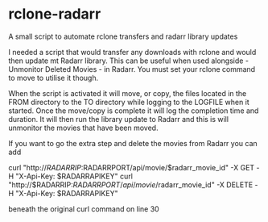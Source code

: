 # rclone-radarr
A small script to automate rclone transfers and radarr library updates

I needed a script that would transfer any downloads with rclone and would then update mt Radarr library. 
This can be useful when used alongside - Unmonitor Deleted Movies - in Radarr. 
You must set your rclone command to move to utilise it though. 

When the script is activated it will move, or copy, the files located in the FROM directory to the TO directory while logging to the LOGFILE when it started. 
Once the move/copy is complete it will log the completion time and duration. 
It will then run the library update to Radarr and this is will unmonitor the movies that have been moved. 

If you want to go the extra step and delete the movies from Radarr you can add

curl "http://$RADARRIP:$RADARRPORT/api/movie/$radarr_movie_id" -X GET -H "X-Api-Key: $RADARRAPIKEY"
curl "http://$RADARRIP:$RADARRPORT/api/movie/$radarr_movie_id" -X DELETE -H "X-Api-Key: $RADARRAPIKEY"

beneath the original curl command on line 30
